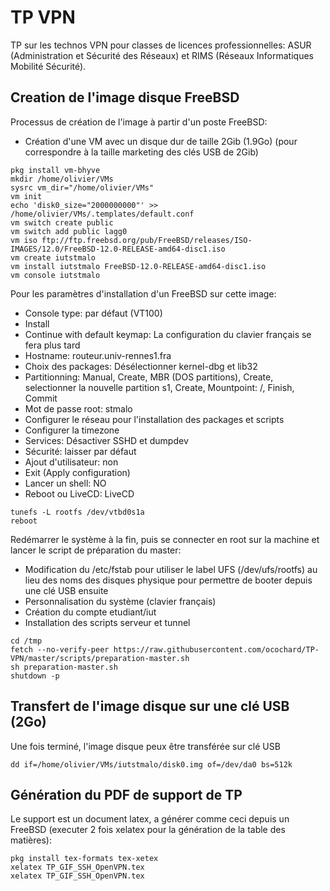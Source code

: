 # TP VPN

TP sur les technos VPN pour classes de licences professionnelles: ASUR (Administration et Sécurité des Réseaux) et RIMS (Réseaux Informatiques Mobilité Sécurité).

## Creation de l'image disque FreeBSD

Processus de création de l'image à partir d'un poste FreeBSD:
* Création d'une VM avec un disque dur de taille 2Gib (1.9Go) (pour correspondre à la taille marketing des clés USB de 2Gib)
```
pkg install vm-bhyve
mkdir /home/olivier/VMs
sysrc vm_dir="/home/olivier/VMs"
vm init
echo 'disk0_size="2000000000"' >> /home/olivier/VMs/.templates/default.conf
vm switch create public
vm switch add public lagg0
vm iso ftp://ftp.freebsd.org/pub/FreeBSD/releases/ISO-IMAGES/12.0/FreeBSD-12.0-RELEASE-amd64-disc1.iso
vm create iutstmalo
vm install iutstmalo FreeBSD-12.0-RELEASE-amd64-disc1.iso
vm console iutstmalo
```

Pour les paramètres d'installation d'un FreeBSD sur cette image:
* Console type: par défaut (VT100)
* Install
* Continue with default keymap: La configuration du clavier français se fera plus tard
* Hostname: routeur.univ-rennes1.fra
* Choix des packages: Désélectionner kernel-dbg et lib32
* Partitionning: Manual, Create, MBR (DOS partitions), Create, selectionner la nouvelle partition s1, Create, Mountpoint: /, Finish, Commit
* Mot de passe root: stmalo
* Configurer le réseau pour l'installation des packages et scripts
* Configurer la timezone
* Services: Désactiver SSHD et dumpdev
* Sécurité: laisser par défaut
* Ajout d'utilisateur: non
* Exit (Apply configuration)
* Lancer un shell: NO
* Reboot ou LiveCD: LiveCD

```
tunefs -L rootfs /dev/vtbd0s1a
reboot
```

Redémarrer le système à la fin, puis se connecter en root sur la machine et lancer le script de préparation du master:
* Modification du /etc/fstab pour utiliser le label UFS (/dev/ufs/rootfs) au lieu des noms des disques physique pour permettre de booter depuis une clé USB ensuite
* Personnalisation du système (clavier français)
* Création du compte etudiant/iut
* Installation des scripts serveur et tunnel

```
cd /tmp
fetch --no-verify-peer https://raw.githubusercontent.com/ocochard/TP-VPN/master/scripts/preparation-master.sh
sh preparation-master.sh
shutdown -p
```

## Transfert de l'image disque sur une clé USB (2Go)
Une fois terminé, l'image disque peux être transférée sur clé USB
```
dd if=/home/olivier/VMs/iutstmalo/disk0.img of=/dev/da0 bs=512k
```

## Génération du PDF de support de TP
Le support est un document latex, a générer comme ceci depuis un FreeBSD (executer 2 fois xelatex pour la génération de la table des matières):
```
pkg install tex-formats tex-xetex
xelatex TP_GIF_SSH_OpenVPN.tex
xelatex TP_GIF_SSH_OpenVPN.tex
```
